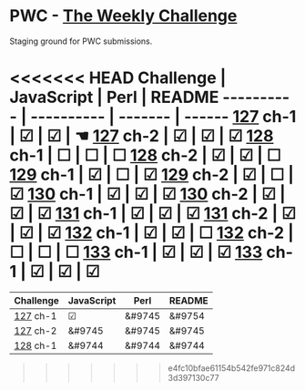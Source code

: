 # PWC - [The Weekly Challenge]

Staging ground for PWC submissions.

<<<<<<< HEAD
Challenge  | JavaScript | Perl    | README
---------- | ---------- | ------- | ------
[127] ch-1 | &#9745;    | &#9745; | &#9754;
[127] ch-2 | &#9745;    | &#9745; | &#9745;
[128] ch-1 | &#9744;    | &#9744; | &#9744;
[128] ch-2 | &#9745;    | &#9745; | &#9744;
[129] ch-1 | &#9745;    | &#9744; | &#9745;
[129] ch-2 | &#9745;    | &#9744; | &#9745;
[130] ch-1 | &#9745;    | &#9745; | &#9745;
[130] ch-2 | &#9745;    | &#9745; | &#9745;
[131] ch-1 | &#9745;    | &#9745; | &#9745;
[131] ch-2 | &#9745;    | &#9745; | &#9745;
[132] ch-1 | &#9745;    | &#9745; | &#9744;
[132] ch-2 | &#9744;    | &#9744; | &#9744;
[133] ch-1 | &#9745;    | &#9745; | &#9745;
[133] ch-1 | &#9745;    | &#9745; | &#9745;
=======
Challenge  | JavaScript | Perl   | README
---------- | ---------- | ------ | ------
[127] ch-1 | &#9745;     | &#9745 | &#9754
[127] ch-2 | &#9745     | &#9745 | &#9745
[128] ch-1 | &#9744     | &#9744 | &#9744
>>>>>>> e4fc10bfae61154b542fe971c824d3d397130c77

[The Weekly Challenge]: https://theweeklychallenge.org/
[127]: https://theweeklychallenge.org/blog/perl-weekly-challenge-127/
[128]: https://theweeklychallenge.org/blog/perl-weekly-challenge-128/
[129]: https://theweeklychallenge.org/blog/perl-weekly-challenge-129/
[130]: https://theweeklychallenge.org/blog/perl-weekly-challenge-130/
[131]: https://theweeklychallenge.org/blog/perl-weekly-challenge-131/
[132]: https://theweeklychallenge.org/blog/perl-weekly-challenge-132/
[133]: https://theweeklychallenge.org/blog/perl-weekly-challenge-133/
